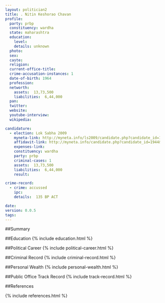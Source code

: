 ```yaml
---
layout: politician2
title: . Nitin Keshorao Chavan
profile: 
  party: prbp
  constituency: wardha
  state: maharashtra
  education: 
    level: 
    details: unknown
  photo: 
  sex: 
  caste: 
  religion: 
  current-office-title: 
  crime-accusation-instances: 1
  date-of-birth: 1964
  profession: 
  networth: 
    assets:  13,73,500
    liabilities:  6,44,000
  pan: 
  twitter: 
  website: 
  youtube-interview: 
  wikipedia: 

candidature: 
  - election: Lok Sabha 2009
    myneta-link: http://myneta.info/ls2009/candidate.php?candidate_id=1944
    affidavit-link: http://myneta.info/candidate.php?candidate_id=1944&scan=original
    expenses-link: 
    constituency: wardha 
    party: prbp
    criminal-cases: 1
    assets:  13,73,500
    liabilities:  6,44,000
    result:  

crime-record: 
  - crime: accussed
    ipc: 
    details:  135 BP ACT  

date: 
version: 0.0.5
tags: 
---
```

##Summary


##Education
{% include education.html %}


##Political Career
{% include political-career.html %}


##Criminal Record
{% include criminal-record.html %}


##Personal Wealth
{% include personal-wealth.html %}


##Public Office Track Record
{% include track-record.html %}


##References


{% include references.html %}
